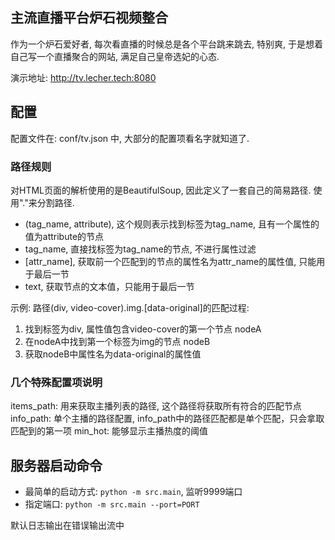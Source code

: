 ## 主流直播平台炉石视频整合

作为一个炉石爱好者, 每次看直播的时候总是各个平台跳来跳去, 特别爽, 于是想着自己写一个直播聚合的网站, 满足自己皇帝选妃的心态.

演示地址: http://tv.lecher.tech:8080

## 配置
配置文件在: conf/tv.json 中, 大部分的配置项看名字就知道了.

### 路径规则
对HTML页面的解析使用的是BeautifulSoup, 因此定义了一套自己的简易路径. 使用"."来分割路径.

- (tag_name, attribute), 这个规则表示找到标签为tag_name, 且有一个属性的值为attribute的节点
- tag_name, 直接找标签为tag_name的节点, 不进行属性过滤
- \[attr_name\], 获取前一个匹配到的节点的属性名为attr_name的属性值, 只能用于最后一节
- text, 获取节点的文本值，只能用于最后一节

示例: 路径(div, video-cover).img.\[data-original\]的匹配过程:

1. 找到标签为div, 属性值包含video-cover的第一个节点 nodeA
2. 在nodeA中找到第一个标签为img的节点 nodeB
3. 获取nodeB中属性名为data-original的属性值

### 几个特殊配置项说明
items_path: 用来获取主播列表的路径, 这个路径将获取所有符合的匹配节点
info_path: 单个主播的路径配置, info_path中的路径匹配都是单个匹配，只会拿取匹配到的第一项
min_hot: 能够显示主播热度的阈值

## 服务器启动命令
- 最简单的启动方式: ```python -m src.main```, 监听9999端口
- 指定端口: ```python -m src.main --port=PORT```

默认日志输出在错误输出流中

